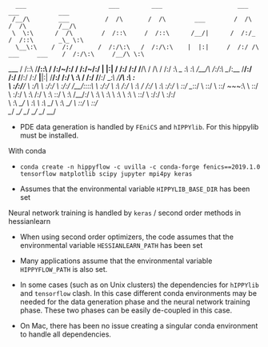 
      ___                       ___         ___                     ___                       ___           ___     
     /__/\        ___          /  /\       /  /\        ___        /  /\                     /  /\         /__/\    
     \  \:\      /  /\        /  /::\     /  /::\      /__/|      /  /:/_                   /  /::\       _\_ \:\   
      \__\:\    /  /:/       /  /:/\:\   /  /:/\:\    |  |:|     /  /:/ /\  ___     ___    /  /:/\:\     /__/\ \:\  
  ___ /  /::\  /__/::\      /  /:/~/:/  /  /:/~/:/    |  |:|    /  /:/ /:/ /__/\   /  /\  /  /:/  \:\   _\_ \:\ \:\ 
 /__/\  /:/\:\ \__\/\:\__  /__/:/ /:/  /__/:/ /:/   __|__|:|   /__/:/ /:/  \  \:\ /  /:/ /__/:/ \__\:\ /__/\ \:\ \:\
 \  \:\/:/__\/    \  \:\/\ \  \:\/:/   \  \:\/:/   /__/::::\   \  \:\/:/    \  \:\  /:/  \  \:\ /  /:/ \  \:\ \:\/:/
  \  \::/          \__\::/  \  \::/     \  \::/       ~\~~\:\   \  \::/      \  \:\/:/    \  \:\  /:/   \  \:\ \::/ 
   \  \:\          /__/:/    \  \:\      \  \:\         \  \:\   \  \:\       \  \::/      \  \:\/:/     \  \:\/:/  
    \  \:\         \__\/      \  \:\      \  \:\         \__\/    \  \:\       \__\/        \  \::/       \  \::/   
     \__\/                     \__\/       \__\/                   \__\/                     \__\/         \__\/   




* PDE data generation is handled by `FEniCS` and `hIPPYlib`. For this hippylib must be installed. 

With conda

* `conda create -n hippyflow -c uvilla -c conda-forge fenics==2019.1.0 tensorflow matplotlib scipy jupyter mpi4py keras`

* Assumes that the environmental variable `HIPPYLIB_BASE_DIR` has been set

Neural network training is handled by `keras` / second order methods in hessianlearn

* When using second order optimizers, the code assumes that the environmental variable `HESSIANLEARN_PATH` has been set

* Many applications assume that the environmental variable `HIPPYFLOW_PATH` is also set.

* In some cases (such as on Unix clusters) the dependencies for `hIPPYlib` and `tensorflow` clash. In this case different conda environments may be needed for the data generation phase and the neural network training phase. These two phases can be easily de-coupled in this case. 

* On Mac, there has been no issue creating a singular conda environment to handle all dependencies.
